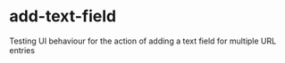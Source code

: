 # add-text-field
Testing UI behaviour for the action of adding a text field for multiple URL entries
